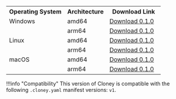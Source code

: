 <div class="md-typeset__scrollwrap">
  <div class="md-typeset__table">
    <table>
      <tr>
        <th>Operating System</th>
        <th>Architecture</th>
        <th>Download Link</th>
      </tr>
      <tr>
        <td>Windows</td>
        <td>amd64</td>
        <td>
          <a
            class="md-button md-button--primary download-windows-amd64"
            style="margin-right: 10px; position: relative;"
            href="https://github.com/ArthurSudbrackIbarra/cloney/releases/download/0.1.0/cloney-windows-amd64.zip"
            >Download 0.1.0</a
          >
        </td>
      </tr>
      <tr>
        <td></td>
        <td>arm64</td>
        <td>
          <a
            class="md-button md-button--primary download-windows-arm64"
            style="margin-right: 10px; position: relative;"
            href="https://github.com/ArthurSudbrackIbarra/cloney/releases/download/0.1.0/cloney-windows-arm64.zip"
            >Download 0.1.0</a
          >
        </td>
      </tr>
      <tr>
        <td>Linux</td>
        <td>amd64</td>
        <td>
          <a
            class="md-button md-button--primary download-linux-amd64"
            style="margin-right: 10px; position: relative;"
            href="https://github.com/ArthurSudbrackIbarra/cloney/releases/download/0.1.0/cloney-linux-amd64.zip"
            >Download 0.1.0</a
          >
        </td>
      </tr>
      <tr>
        <td></td>
        <td>arm64</td>
        <td>
          <a
            class="md-button md-button--primary download-linux-arm64"
            style="margin-right: 10px; position: relative;"
            href="https://github.com/ArthurSudbrackIbarra/cloney/releases/download/0.1.0/cloney-linux-arm64.zip"
            >Download 0.1.0</a
          >
        </td>
      </tr>
      <tr>
        <td>macOS</td>
        <td>amd64</td>
        <td>
          <a
            class="md-button md-button--primary download-macos-amd64"
            style="margin-right: 10px; position: relative;"
            href="https://github.com/ArthurSudbrackIbarra/cloney/releases/download/0.1.0/cloney-macos-amd64.zip"
            >Download 0.1.0</a
          >
        </td>
      </tr>
      <tr>
        <td></td>
        <td>arm64</td>
        <td>
          <a
            class="md-button md-button--primary download-macos-arm64"
            style="margin-right: 10px; position: relative;"
            href="https://github.com/ArthurSudbrackIbarra/cloney/releases/download/0.1.0/cloney-macos-arm64.zip"
            >Download 0.1.0</a
          >
        </td>
      </tr>
    </table>
  </div>
</div>

!!!info "Compatibility"
    This version of Cloney is compatible with the following `.cloney.yaml` manifest versions: `v1`.
